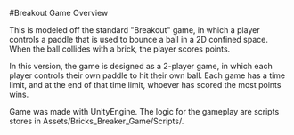 #Breakout Game Overview

This is modeled off the standard "Breakout" game, in which a player 
controls a paddle that is used to bounce a ball in a 2D confined space.
When the ball collides with a brick, the player scores points.

In this version, the game is designed as a 2-player game, in which each 
player controls their own paddle to hit their own ball. Each game has a 
time limit, and at the end of that time limit, whoever has scored the 
most points wins.

Game was made with UnityEngine. The logic for the gameplay are scripts
stores in Assets/Bricks_Breaker_Game/Scripts/.
